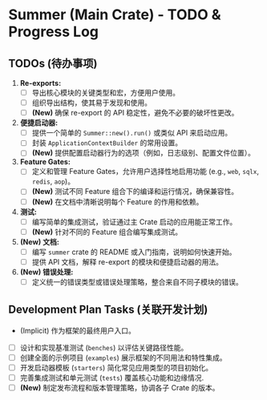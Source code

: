 # Summer (Main Crate) - TODO & Progress Log

## TODOs (待办事项)

1.  **Re-exports:**
    - [ ] 导出核心模块的关键类型和宏，方便用户使用。
    - [ ] 组织导出结构，使其易于发现和使用。
    - [ ] **(New)** 确保 re-export 的 API 稳定性，避免不必要的破坏性更改。
2.  **便捷启动器:**
    - [ ] 提供一个简单的 `Summer::new().run()` 或类似 API 来启动应用。
    - [ ] 封装 `ApplicationContextBuilder` 的常用设置。
    - [ ] **(New)** 提供配置启动器行为的选项（例如，日志级别、配置文件位置）。
3.  **Feature Gates:**
    - [ ] 定义和管理 Feature Gates，允许用户选择性地启用功能 (e.g., `web`, `sqlx`, `redis`, `aop`)。
    - [ ] **(New)** 测试不同 Feature 组合下的编译和运行情况，确保兼容性。
    - [ ] **(New)** 在文档中清晰说明每个 Feature 的作用和依赖。
4.  **测试:**
    - [ ] 编写简单的集成测试，验证通过主 Crate 启动的应用能正常工作。
    - [ ] **(New)** 针对不同的 Feature 组合编写集成测试。
5.  **(New) 文档:**
    - [ ] 编写 `summer` crate 的 README 或入门指南，说明如何快速开始。
    - [ ] 提供 API 文档，解释 re-export 的模块和便捷启动器的用法。
6.  **(New) 错误处理:**
    - [ ] 定义统一的错误类型或错误处理策略，整合来自不同子模块的错误。

## Development Plan Tasks (关联开发计划)

- (Implicit) 作为框架的最终用户入口。
- [ ] 设计和实现基准测试 (`benches`) 以评估关键路径性能。
- [ ] 创建全面的示例项目 (`examples`) 展示框架的不同用法和特性集成。
- [ ] 开发启动器模板 (`starters`) 简化常见应用类型的项目初始化。
- [ ] 完善集成测试和单元测试 (`tests`) 覆盖核心功能和边缘情况.
- [ ] **(New)** 制定发布流程和版本管理策略，协调各子 Crate 的版本。
